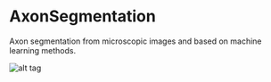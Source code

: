 # AxonSegmentation
Axon segmentation from microscopic images and based on machine learning methods.

![alt tag](https://github.com/vherman3/AxonSegmentation/blob/master/SEM.png)
